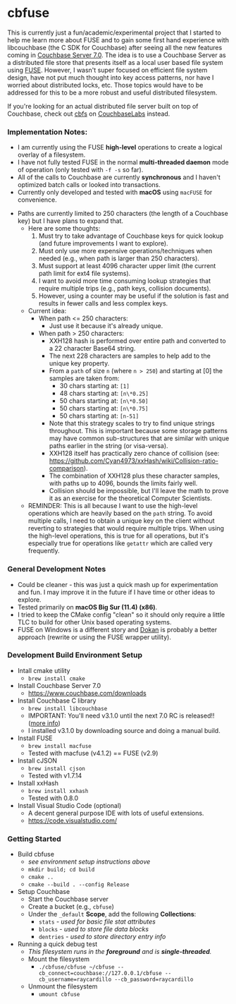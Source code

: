 cbfuse
======

This is currently just a fun/academic/experimental project that I started to help me learn more about FUSE and to gain some first hand experience with libcouchbase (the C SDK for Couchbase) after seeing all the new features coming in [Couchbase Server 7.0](https://www.couchbase.com/products/server). The idea is to use a Couchbase Server as a distributed file store that presents itself as a local user based file system using [FUSE](https://github.com/libfuse/libfuse). However, I wasn't super focused on efficient file system design, have not put much thought into key access patterns, nor have I worried about distributed locks, etc. Those topics would have to be addressed for this to be a more robust and useful distributed filesystem.

If you're looking for an actual distributed file server built on top of Couchbase, check out [cbfs](https://github.com/couchbaselabs/cbfs) on [CouchbaseLabs](https://github.com/couchbaselabs) instead. 

### Implementation Notes:
- I am currently using the FUSE **high-level** operations to create a logical overlay of a filesystem.
- I have not fully tested FUSE in the normal **multi-threaded daemon** mode of operation (only tested with `-f -s` so far).
- All of the calls to Couchbase are currently **synchronous** and I haven't optimized batch calls or looked into transactions.
- Currently only developed and tested with **macOS** using `macFUSE` for convenience.
* Paths are currently limited to 250 characters (the length of a Couchbase key) but I have plans to expand that.
  * Here are some thoughts:
    1. Must try to take advantage of Couchbase keys for quick lookup (and future improvements I want to explore).
    1. Must only use more expensive operations/techniques when needed (e.g., when path is larger than 250 characters).
    1. Must support at least 4096 character upper limit (the current path limit for ext4 file systems).
    1. I want to avoid more time consuming lookup strategies that require multiple trips (e.g., path keys, collision documents).
    1. However, using a counter may be useful if the solution is fast and results in fewer calls and less complex keys.
  * Current idea:
    - When path <= 250 characters:
      - Just use it because it's already unique.
    - When path > 250 characters:
      - XXH128 hash is performed over entire path and converted to a 22 character Base64 string.
      - The next 228 characters are samples to help add to the unique key property.
      - From a `path` of size `n` (where `n > 250`) and starting at [0] the samples are taken from:
        - 30 chars starting at: `[1]`
        - 48 chars starting at: `[n\*0.25]`
        - 50 chars starting at: `[n\*0.50]`
        - 50 chars starting at: `[n\*0.75]`
        - 50 chars starting at: `[n-51]`
      - Note that this strategy scales to try to find unique strings throughout. This is important because some storage patterns may have common sub-structures that are similar with unique paths earlier in the string (or visa-versa).
      - XXH128 itself has practically zero chance of collision (see: https://github.com/Cyan4973/xxHash/wiki/Collision-ratio-comparison).
      - The combination of XXH128 plus these character samples, with paths up to 4096, bounds the limits fairly well.
      - Collision should be impossible, but I'll leave the math to prove it as an exercise for the theoretical Computer Scientists.
  * REMINDER: This is all because I want to use the high-level operations which are heavily based on the `path` string. To avoid multiple calls, I need to obtain a unique key on the client without reverting to strategies that would require multiple trips. When using the high-level operations, this is true for all operations, but it's especially true for operations like `getattr` which are called very frequently. 

### General Development Notes
- Could be cleaner - this was just a quick mash up for experimentation and fun. I may improve it in the future if I have time or other ideas to explore.
- Tested primarily on **macOS Big Sur (11.4) (x86)**.
- I tried to keep the CMake config "clean" so it should only require a little TLC to build for other Unix based operating systems.
- FUSE on Windows is a different story and [Dokan](https://dokan-dev.github.io/) is probably a better approach (rewrite or using the FUSE wrapper utility).

### Development Build Environment Setup
- Intall cmake utility
  - `brew install cmake`
- Install Couchbase Server 7.0
  - https://www.couchbase.com/downloads
- Install Couchbase C library
  - `brew install libcouchbase`
  - IMPORTANT: You'll need v3.1.0 until the next 7.0 RC is released!! ([more info](https://issues.couchbase.com/browse/JSCBC-890?jql=text%20~%20%22LCB_ERR_KVENGINE_INVALID_PACKET%22))
  - I installed v3.1.0 by downloading source and doing a manual build.
- Install FUSE
  - `brew install macfuse`
  - Tested with macfuse (v4.1.2) == FUSE (v2.9)
- Install cJSON
  - `brew install cjson`
  - Tested with v1.7.14
- Install xxHash 
  - `brew install xxhash`
  - Tested with 0.8.0
- Install Visual Studio Code (optional)
  - A decent general purpose IDE with lots of useful extensions.
  - https://code.visualstudio.com/

### Getting Started
- Build cbfuse
  -  _see environment setup instructions above_
  - `mkdir build; cd build`
  - `cmake ..`
  - `cmake --build . --config Release`
- Setup Couchbase
  - Start the Couchbase server
  - Create a bucket (e.g., `cbfuse`)
  - Under the `_default` **Scope**, add the following **Collections**:
    - `stats` - _used for basic file stat attributes_
    - `blocks` - _used to store file data blocks_
    - `dentries` - _used to store directory entry info_
- Running a quick debug test
  - _This filesystem runs in the **foreground** and is **single-threaded**._
  - Mount the filesystem
    - `./cbfuse/cbfuse ~/cbfuse --cb_connect=couchbase://127.0.0.1/cbfuse --cb_username=raycardillo --cb_password=raycardillo`
  - Unmount the filesystem
    - `umount cbfuse`
